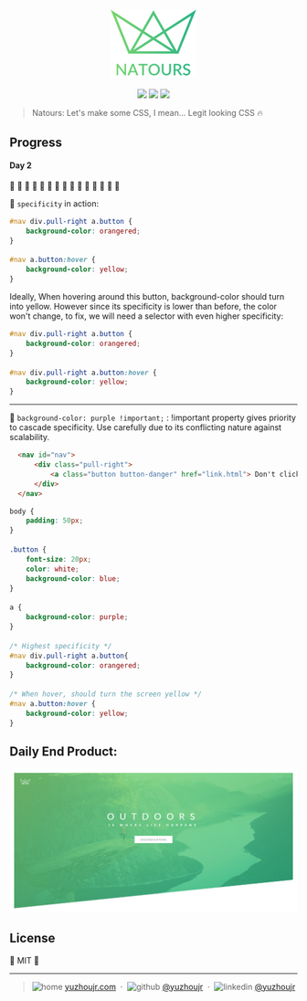 <h3 style="text-align:center;font-weight: 300;" align="center">
  <img src="../img/logo-green-2x.png" width="150px">
</h3>

<p align="center">
  <img src="https://img.shields.io/badge/license-MIT-yellow.svg?style=flat-square">
  <img src="https://img.shields.io/badge/downloads-0k-yellow.svg?style=flat-square">
  <img src="https://img.shields.io/badge/build-passing-yellow.svg?style=flat-square">
</p>


> Natours: Let's make some CSS, I mean... Legit looking CSS 🔥


## Progress

#### Day 2

🍇 🍈 🍉 🍊 🍋 🍌 🍍 🍎 🍏 🍐 🍑 🍒 🍓 🥝 🍅

🍉 `specificity` in action:

```css
#nav div.pull-right a.button {
    background-color: orangered;
}

#nav a.button:hover {
    background-color: yellow;
}
```

Ideally, When hovering around this button, background-color should turn into yellow. However since its specificity is lower than before, the color won't change, to fix, we will need a selector with even higher specificity:

```css
#nav div.pull-right a.button {
    background-color: orangered;
}

#nav div.pull-right a.button:hover {
    background-color: yellow;
}
```
---

🍈 `background-color: purple !important;` : !important property gives priority to cascade specificity. Use carefully due to its conflicting nature against scalability.


```html
  <nav id="nav">
      <div class="pull-right">
          <a class="button button-danger" href="link.html"> Don't click me! </a>
      </div>
  </nav>
```

```css
body {
    padding: 50px;
}

.button {
    font-size: 20px;
    color: white;
    background-color: blue;
}

a {
    background-color: purple;
}

/* Highest specificity */
#nav div.pull-right a.button{
    background-color: orangered;
}

/* When hover, should turn the screen yellow */
#nav a.button:hover {
    background-color: yellow;
}

```


## Daily End Product:
![Day1](../progress/day1.png)


## License

🌱 MIT 🌱

---

> ![home](http://yuzhoujr.com/emoji/home.svg) [yuzhoujr.com](http://www.yuzhoujr.com) &nbsp;&middot;&nbsp;
> ![github](http://yuzhoujr.com/emoji/github.svg)  [@yuzhoujr](https://github.com/yuzhoujr) &nbsp;&middot;&nbsp;
> ![linkedin](http://yuzhoujr.com/emoji/linkedin.svg)  [@yuzhoujr](https://linkedin.com/in/yuzhoujr)
